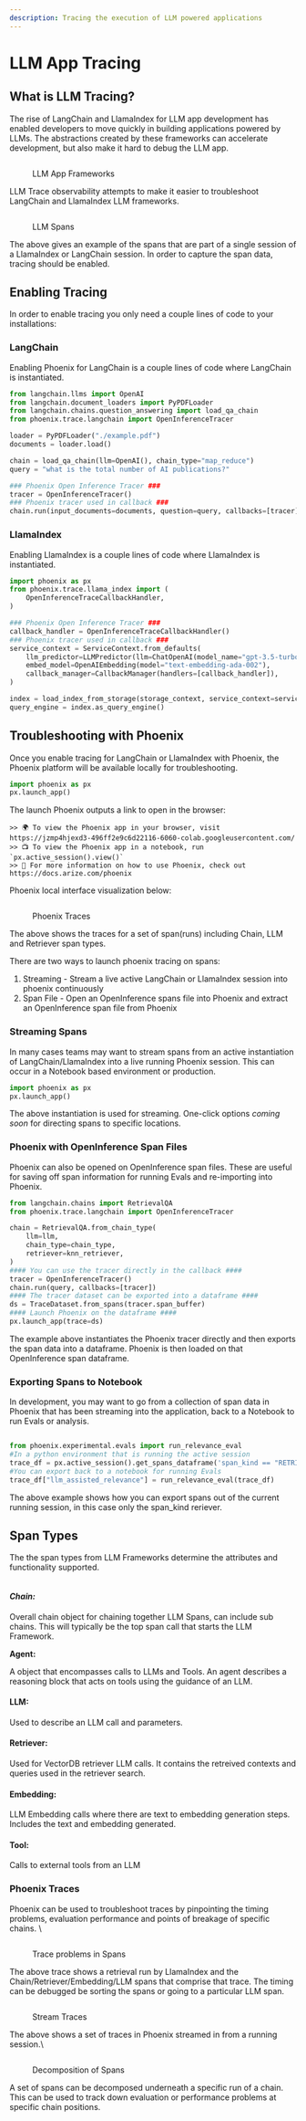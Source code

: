 ```yaml
---
description: Tracing the execution of LLM powered applications
---
```


# LLM App Tracing

## What is LLM Tracing?

The rise of LangChain and LlamaIndex for LLM app development has enabled developers to move quickly in building applications powered by LLMs. The abstractions created by these frameworks can accelerate development, but also make it hard to debug the LLM app.

<figure><img src="../.gitbook/assets/Screenshot 2023-09-09 at 9.16.25 AM.png" alt=""><figcaption><p>LLM App Frameworks</p></figcaption></figure>

LLM Trace observability attempts to make it easier to troubleshoot LangChain and LlamaIndex LLM frameworks.

<figure><img src="../.gitbook/assets/Screenshot 2023-09-09 at 9.15.08 AM.png" alt=""><figcaption><p>LLM Spans</p></figcaption></figure>

The above gives an example of the spans that are part of a single session of a LlamaIndex or LangChain session. In order to capture the span data, tracing should be enabled.

## Enabling Tracing

In order to enable tracing you only need a couple lines of code to your installations:

### LangChain

Enabling Phoenix for LangChain is a couple lines of code where LangChain is instantiated.

```python
from langchain.llms import OpenAI
from langchain.document_loaders import PyPDFLoader
from langchain.chains.question_answering import load_qa_chain
from phoenix.trace.langchain import OpenInferenceTracer

loader = PyPDFLoader("./example.pdf")
documents = loader.load()

chain = load_qa_chain(llm=OpenAI(), chain_type="map_reduce")
query = "what is the total number of AI publications?"

### Phoenix Open Inference Tracer ###
tracer = OpenInferenceTracer()
### Phoenix tracer used in callback ###
chain.run(input_documents=documents, question=query, callbacks=[tracer])

```

### **LlamaIndex**

Enabling LlamaIndex is a couple lines of code where LlamaIndex is instantiated.

```python
import phoenix as px
from phoenix.trace.llama_index import (
    OpenInferenceTraceCallbackHandler,
)

### Phoenix Open Inference Tracer ###
callback_handler = OpenInferenceTraceCallbackHandler()
### Phoenix tracer used in callback ###
service_context = ServiceContext.from_defaults(
    llm_predictor=LLMPredictor(llm=ChatOpenAI(model_name="gpt-3.5-turbo", temperature=0)),
    embed_model=OpenAIEmbedding(model="text-embedding-ada-002"),
    callback_manager=CallbackManager(handlers=[callback_handler]),
)

index = load_index_from_storage(storage_context, service_context=service_context)
query_engine = index.as_query_engine()
```

## Troubleshooting with Phoenix

Once you enable tracing for LangChain or LlamaIndex with Phoenix, the Phoenix platform will be available locally for troubleshooting.

```python
import phoenix as px
px.launch_app()
```

The launch Phoenix outputs a link to open in the browser:

```
>> 🌍 To view the Phoenix app in your browser, visit https://jzmp4hjexd3-496ff2e9c6d22116-6060-colab.googleusercontent.com/
>> 📺 To view the Phoenix app in a notebook, run `px.active_session().view()`
>> 📖 For more information on how to use Phoenix, check out https://docs.arize.com/phoenix
```

Phoenix local interface visualization below:

<figure><img src="../.gitbook/assets/Screenshot 2023-09-02 at 12.53.45 PM (1).png" alt=""><figcaption><p>Phoenix Traces</p></figcaption></figure>

The above shows the traces for a set of span(runs) including Chain, LLM and Retriever span types.

There are two ways to launch phoenix tracing on spans:

1. Streaming - Stream a live active LangChain or LlamaIndex session into phoenix continuously
2. Span File - Open an OpenInference spans file into Phoenix and extract an OpenInference span file from Phoenix

### Streaming Spans

In many cases teams may want to stream spans from an active instantiation of LangChain/LlamaIndex into a live running Phoenix session. This can occur in a Notebook based environment or production.

```python
import phoenix as px
px.launch_app()
```

The above instantiation is used for streaming. One-click options _coming soon_ for directing spans to specific locations.

### Phoenix with OpenInference Span Files

Phoenix can also be opened on OpenInference span files. These are useful for saving off span information for running Evals and re-importing into Phoenix.

```python
from langchain.chains import RetrievalQA
from phoenix.trace.langchain import OpenInferenceTracer

chain = RetrievalQA.from_chain_type(
    llm=llm,
    chain_type=chain_type,
    retriever=knn_retriever,
)
#### You can use the tracer directly in the callback ####
tracer = OpenInferenceTracer()
chain.run(query, callbacks=[tracer])
#### The tracer dataset can be exported into a dataframe ####
ds = TraceDataset.from_spans(tracer.span_buffer)
#### Launch Phoenix on the dataframe ####
px.launch_app(trace=ds)

```

The example above instantiates the Phoenix tracer directly and then exports the span data into a dataframe. Phoenix is then loaded on that OpenInference span dataframe.

### Exporting Spans to Notebook

In development, you may want to go from a collection of span data in Phoenix that has been streaming into the application, back to a Notebook to run Evals or analysis.

```python

from phoenix.experimental.evals import run_relevance_eval
#In a python environment that is running the active session
trace_df = px.active_session().get_spans_dataframe('span_kind == "RETRIEVER"')
#You can export back to a notebook for running Evals
trace_df["llm_assisted_relevance"] = run_relevance_eval(trace_df)

```

The above example shows how you can export spans out of the current running session, in this case only the span\_kind reriever.

## Span Types

The the span types from LLM Frameworks determine the attributes and functionality supported.

<figure><img src="../.gitbook/assets/Screenshot 2023-09-09 at 9.15.30 AM (2).png" alt=""><figcaption></figcaption></figure>

#### _**Chain:**_

Overall chain object for chaining together LLM Spans, can include sub chains. This will typically be the top span call that starts the LLM Framework.

**Agent:**

A object that encompasses calls to LLMs and Tools. An agent describes a reasoning block that acts on tools using the guidance of an LLM.

#### **LLM:**

Used to describe an LLM call and parameters.

#### **Retriever:**

Used for VectorDB retriever LLM calls. It contains the retreived contexts and queries used in the retriever search.

#### **Embedding:**

LLM Embedding calls where there are text to embedding generation steps. Includes the text and embedding generated.

#### **Tool:**

Calls to external tools from an LLM

### Phoenix Traces

Phoenix can be used to troubleshoot traces by pinpointing the timing problems, evaluation performance and points of breakage of specific chains. \\

<figure><img src="../.gitbook/assets/Screenshot 2023-09-02 at 3.15.31 PM.png" alt=""><figcaption><p>Trace problems in Spans</p></figcaption></figure>

The above trace shows a retrieval run by LlamaIndex and the Chain/Retriever/Embedding/LLM spans that comprise that trace. The timing can be debugged be sorting the spans or going to a particular LLM span.

<figure><img src="../.gitbook/assets/Screenshot 2023-09-09 at 9.55.08 AM.png" alt=""><figcaption><p>Stream Traces</p></figcaption></figure>

The above shows a set of traces in Phoenix streamed in from a running session.\\

<figure><img src="../.gitbook/assets/Screenshot 2023-09-09 at 9.55.24 AM.png" alt=""><figcaption><p>Decomposition of Spans</p></figcaption></figure>

A set of spans can be decomposed underneath a specific run of a chain. This can be used to track down evaluation or performance problems at specific chain positions.
